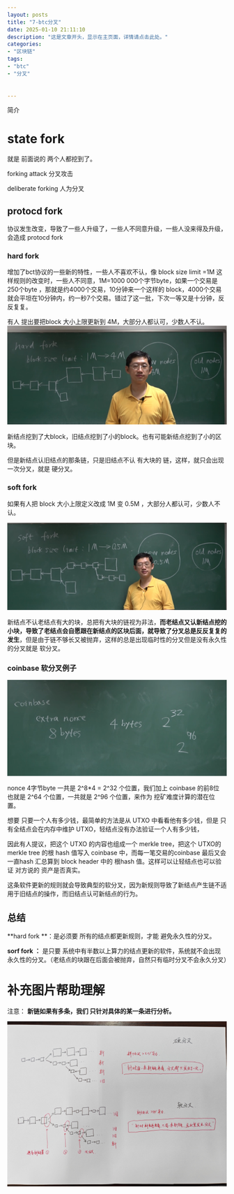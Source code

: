 ```yaml
---
layout: posts
title: "7-btc分叉"
date: 2025-01-10 21:11:10
description: "这是文章开头，显示在主页面，详情请点击此处。"
categories: 
- "区块链"
tags:
- "btc"
- "分叉"


---
```


简介 <!--more-->



# state fork

就是 前面说的 两个人都挖到了。

forking attack 分叉攻击

deliberate forking 人为分叉



## protocd fork

协议发生改变，导致了一些人升级了，一些人不同意升级，一些人没来得及升级，会造成 protocd fork

### hard fork

增加了bct协议的一些新的特性，一些人不喜欢不认，像 block size limit =1M 这样规则的改变时，一些人不同意，1M=1000 000个字节byte，如果一个交易是250个byte ，那就是约4000个交易，10分钟来一个这样的 block，4000个交易 就会平坦在10分钟内，约一秒7个交易。错过了这一批，下次一等又是十分钟，反反复复。

有人 提出要把block 大小上限更新到 4M，大部分人都认可，少数人不认。![截屏2024-12-02 19.26.27](7-btc%E5%88%86%E5%8F%89/%E6%88%AA%E5%B1%8F2024-12-02%2019.26.27.png)

新结点挖到了大block，旧结点挖到了小的block。也有可能新结点挖到了小的区块。

但是新结点认旧结点的那条链，只是旧结点不认 有大块的 链，这样，就只会出现一次分叉，就是 硬分叉。



### soft fork

如果有人把 block 大小上限定义改成 1M 变 0.5M ，大部分人都认可，少数人不认。 

![截屏2024-12-02 19.41.47](7-btc%E5%88%86%E5%8F%89/%E6%88%AA%E5%B1%8F2024-12-02%2019.41.47.png)

新结点不认老结点有大的块，总把有大块的链视为非法，**而老结点又认新结点挖的小块，导致了老结点会自愿跟在新结点的区块后面，就导致了分叉总是反反复复的发生**，但是由于链不够长又被抛弃，这样的总是出现临时性的分叉但是没有永久性的分叉就是 软分叉。



### coinbase 软分叉例子

![截屏2024-12-02 19.51.52](7-btc%E5%88%86%E5%8F%89/%E6%88%AA%E5%B1%8F2024-12-02%2019.51.52.png)

nonce 4字节byte 一共是 2^8*4 = 2^32 个位置，我们加上 coinbase 的前8位 也就是 2^64 个位置，一共就是 2^96 个位置，来作为 挖矿难度计算的潜在位置。

 想要 只要一个人有多少钱，最简单的方法是从 UTXO 中看看他有多少钱，但是 只有全结点会在内存中维护 UTXO，轻结点没有办法验证一个人有多少钱，

因此有人提议，把这个 UTXO 的内容也组成一个 merkle tree，把这个 UTXO的 merkle tree 的根 hash 值写入  coinbase 中，而每一笔交易的coinbase 最后又会 一直hash 汇总算到 block header 中的 根hash 值。这样可以让轻结点也可以验证 对方说的 资产是否真实。

这条软件更新的规则就会导致典型的软分叉，因为新规则导致了新结点产生链不适用于旧结点的操作，而旧结点认可新结点的行为。



## 总结

**hard fork **：是必须要 所有的结点都更新规则，才能 避免永久性的分叉。

**sorf fork ：** 是只要 系统中有半数以上算力的结点更新的软件，系统就不会出现永久性的分叉。（老结点的块跟在后面会被抛弃，自然只有临时分叉不会永久分叉）



# 补充图片帮助理解

注意：
**新链如果有多条，我们 只针对具体的某一条进行分析。**

![44444](7-btc%E5%88%86%E5%8F%89/44444-5635342.jpg)
